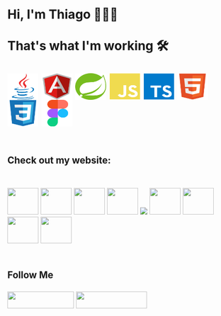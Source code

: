   <h1> Hi, I'm Thiago 🤘🤘🤘 
    <br>
    <div style="display: inline_block"><br>
   That's what I'm working 🛠 <br>
  <br>
  <img align="center" alt="Java" height="60" width="70" src="https://raw.githubusercontent.com/devicons/devicon/master/icons/java/java-original.svg">
  <img align="center" alt="Angular" height="60" width="70" src="https://raw.githubusercontent.com/devicons/devicon/master/icons/angularjs/angularjs-original.svg">
  <img align="center" alt="Spring" height="60" width="70" src="https://raw.githubusercontent.com/devicons/devicon/master/icons/spring/spring-original.svg">
  <img align="center" alt="JS" height="60" width="70" src="https://raw.githubusercontent.com/devicons/devicon/master/icons/javascript/javascript-plain.svg">
  <img align="center" alt="TS" height="60" width="70" src="https://raw.githubusercontent.com/devicons/devicon/master/icons/typescript/typescript-plain.svg">
  <img align="center" alt="HTML" height="60" width="70" src="https://raw.githubusercontent.com/devicons/devicon/master/icons/html5/html5-original.svg">
  <img align="center" alt="CSS" height="60" width="70" src="https://raw.githubusercontent.com/devicons/devicon/master/icons/css3/css3-original.svg">
  <img align="center" alt="Figma" height="60" width="70" src="https://raw.githubusercontent.com/devicons/devicon/master/icons/figma/figma-original.svg">
</div>
        <br>
   <h2> Check out my website:
        <br>
        <br>
    <div style="display: inline_block"><br>        
        <a href="https://www.shinji.live" target="_blank"><img height="60" width="70" src="https://shinji.live/asterisco.ico" target="_blank"></a>
        <a href="https://www.shinji.live" target="_blank"><img height="60" width="70" src="https://shinji.live/asterisco.ico" target="_blank"></a>
        <a href="https://www.shinji.live" target="_blank"><img height="60" width="70" src="https://shinji.live/asterisco.ico" target="_blank"></a>
        <a href="https://www.shinji.live" target="_blank"><img height="60" width="70" src="https://shinji.live/asterisco.ico" target="_blank"></a>
        <a href="https://www.shinji.live" target="_blank"><img src="https://shinji.live/LogoThiago%20Shinji.svg" target="_blank"></a>
        <a href="https://www.shinji.live" target="_blank"><img height="60" width="70" src="https://shinji.live/asterisco.ico" target="_blank"></a>
        <a href="https://www.shinji.live" target="_blank"><img height="60" width="70" src="https://shinji.live/asterisco.ico" target="_blank"></a>
        <a href="https://www.shinji.live" target="_blank"><img height="60" width="70" src="https://shinji.live/asterisco.ico" target="_blank"></a>
        <a href="https://www.shinji.live" target="_blank"><img height="60" width="70" src="https://shinji.live/asterisco.ico" target="_blank"></a>
        <br>
        <br>
   <h4> Follow Me <br>
        <br>
<div>
  <a href="https://www.linkedin.com/in/thiagoshinji" target="_blank"><img height="38" width="150" src="https://img.shields.io/badge/-LinkedIn-%230077B5?style=for-the-badge&logo=linkedin&logoColor=white" target="_blank"></a>  
  <a href="https://www.instagram.com/thiagoshin/" target="_blank"><img height="38" width="160" src="https://img.shields.io/badge/-Instagram-%23E4405F?style=for-the-badge&logo=instagram&logoColor=white" target="_blank"></a>

  

